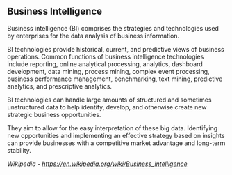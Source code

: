 ## Business Intelligence

Business intelligence (BI) comprises the strategies and technologies used by enterprises for the data analysis of business information.

BI technologies provide historical, current, and predictive views of business operations. Common functions of business intelligence technologies include reporting, online analytical processing, analytics, dashboard development, data mining, process mining, complex event processing, business performance management, benchmarking, text mining, predictive analytics, and prescriptive analytics.

BI technologies can handle large amounts of structured and sometimes unstructured data to help identify, develop, and otherwise create new strategic business opportunities. 

They aim to allow for the easy interpretation of these big data. Identifying new opportunities and implementing an effective strategy based on insights can provide businesses with a competitive market advantage and long-term stability.

*Wikipedia - https://en.wikipedia.org/wiki/Business_intelligence*